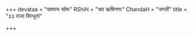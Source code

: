 +++
devataa = "पवमानः सोमः"
RShiH = "त्रय ऋषिगणाः"
ChandaH = "जगती"
title = "३३ राजा सिन्धूनां"

+++
